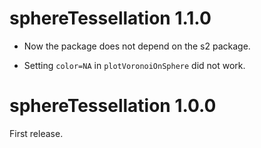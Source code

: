 # sphereTessellation 1.1.0

- Now the package does not depend on the s2 package.

- Setting `color=NA` in `plotVoronoiOnSphere` did not work.


# sphereTessellation 1.0.0

First release.

